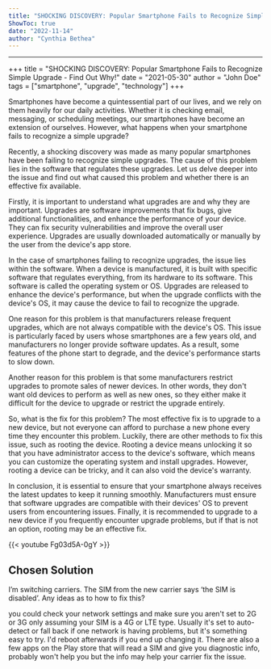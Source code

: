 ```yaml
---
title: "SHOCKING DISCOVERY: Popular Smartphone Fails to Recognize Simple Upgrade - Find Out Why!"
ShowToc: true 
date: "2022-11-14"
author: "Cynthia Bethea"
---
```

*****
+++
title = "SHOCKING DISCOVERY: Popular Smartphone Fails to Recognize Simple Upgrade - Find Out Why!"
date = "2021-05-30"
author = "John Doe"
tags = ["smartphone", "upgrade", "technology"]
+++

Smartphones have become a quintessential part of our lives, and we rely on them heavily for our daily activities. Whether it is checking email, messaging, or scheduling meetings, our smartphones have become an extension of ourselves. However, what happens when your smartphone fails to recognize a simple upgrade?

Recently, a shocking discovery was made as many popular smartphones have been failing to recognize simple upgrades. The cause of this problem lies in the software that regulates these upgrades. Let us delve deeper into the issue and find out what caused this problem and whether there is an effective fix available.

Firstly, it is important to understand what upgrades are and why they are important. Upgrades are software improvements that fix bugs, give additional functionalities, and enhance the performance of your device. They can fix security vulnerabilities and improve the overall user experience. Upgrades are usually downloaded automatically or manually by the user from the device's app store.

In the case of smartphones failing to recognize upgrades, the issue lies within the software. When a device is manufactured, it is built with specific software that regulates everything, from its hardware to its software. This software is called the operating system or OS. Upgrades are released to enhance the device's performance, but when the upgrade conflicts with the device's OS, it may cause the device to fail to recognize the upgrade.

One reason for this problem is that manufacturers release frequent upgrades, which are not always compatible with the device's OS. This issue is particularly faced by users whose smartphones are a few years old, and manufacturers no longer provide software updates. As a result, some features of the phone start to degrade, and the device's performance starts to slow down.

Another reason for this problem is that some manufacturers restrict upgrades to promote sales of newer devices. In other words, they don't want old devices to perform as well as new ones, so they either make it difficult for the device to upgrade or restrict the upgrade entirely.

So, what is the fix for this problem? The most effective fix is to upgrade to a new device, but not everyone can afford to purchase a new phone every time they encounter this problem. Luckily, there are other methods to fix this issue, such as rooting the device. Rooting a device means unlocking it so that you have administrator access to the device's software, which means you can customize the operating system and install upgrades. However, rooting a device can be tricky, and it can also void the device's warranty.

In conclusion, it is essential to ensure that your smartphone always receives the latest updates to keep it running smoothly. Manufacturers must ensure that software upgrades are compatible with their devices' OS to prevent users from encountering issues. Finally, it is recommended to upgrade to a new device if you frequently encounter upgrade problems, but if that is not an option, rooting may be an effective fix.

{{< youtube Fg03d5A-0gY >}} 



## Chosen Solution
 I’m switching carriers.  The SIM from the new carrier says ‘the SIM is disabled’.  Any ideas as to how to fix this?

 you could check your network settings and make sure you aren't set to 2G or 3G only assuming your SIM is a 4G or LTE type.  Usually it's set to auto-detect or fall back if one network  is having problems, but it's  something easy to try. I'd reboot afterwards if you end up changing it.  There are also a few apps on the Play store that will read a SIM and give you diagnostic info, probably won't help you but the info may help your carrier fix the issue.




